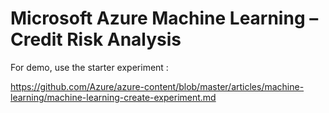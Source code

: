Microsoft Azure Machine Learning – Credit Risk Analysis
===========================================

For demo, use the starter experiment :

<https://github.com/Azure/azure-content/blob/master/articles/machine-learning/machine-learning-create-experiment.md>
